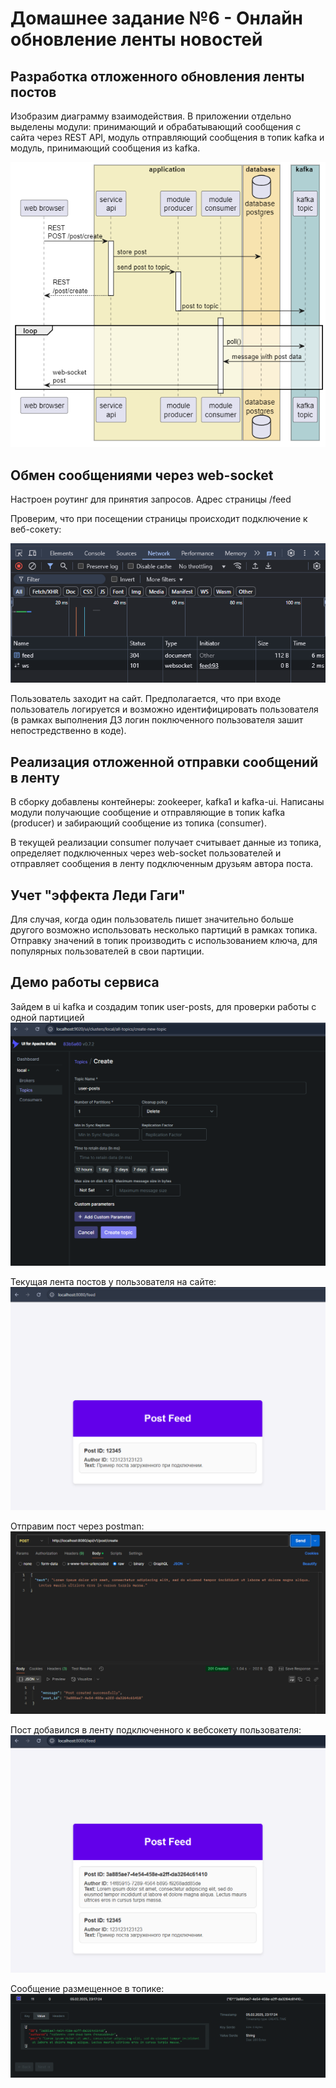 # Домашнее задание №6 - Онлайн обновление ленты новостей

## Разработка отложенного обновления ленты постов

Изобразим диаграмму взаимодействия. В приложении отдельно выделены модули: принимающий и обрабатывающий сообщения с сайта через REST API, модуль отправляющий сообщения в топик kafka и модуль, принимающий сообщения из kafka.

![sequence](image-1.png)

## Обмен сообщениями через web-socket


Настроен роутинг для принятия запросов. Адрес страницы /feed 

Проверим, что при посещении страницы происходит подключение к веб-сокету:

![alt text](image.png)

Пользователь заходит на сайт. Предполагается, что при входе пользователь логируется и возможно идентифицировать пользователя (в рамках выполнения ДЗ логин поключенного пользователя зашит непостредственно в коде).

## Реализация отложенной отправки сообщений в ленту

В сборку добавлены контейнеры: zookeeper, kafka1 и kafka-ui. Написаны модули получающие сообщение и отправляющие в топик kafka (producer) и забирающий сообщение из топика (consumer). 

В текущей реализации consumer получает считывает данные из топика, определяет подключенных через web-socket пользователей и отправляет сообщения в ленту подключенным друзьям автора поста.

## Учет "эффекта Леди Гаги"

Для случая, когда один пользователь пишет значительно больше другого возможно использовать несколько партиций в рамках топика. Отправку значений в топик производить с использованием ключа, для популярных пользователей в свои партиции.

## Демо работы сервиса

Зайдем в ui kafka и создадим топик user-posts, для проверки работы с одной партицией
![alt text](image-3.png)

Текущая лента постов у пользователя на сайте:
![alt text](image-4.png)

Отправим пост через postman:
![alt text](image-5.png)

Пост добавился в ленту подключенного к вебсокету пользователя:
![alt text](image-6.png)

Сообщение размещенное в топике:
![alt text](image-7.png)